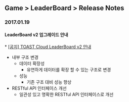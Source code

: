 ## Game > LeaderBoard > Release Notes

### 2017.01.19
#### LeaderBoard v2 업그레이드 안내
\* <a href="http://cloud.toast.com/support/notice/detail/1453435858K00349" target="_blank">[공지] TOAST Cloud LeaderBoard v2 안내</a>
- 내부 구조 변경
    - 데이터 확장성
        - 유연하게 데이터를 확장 할 수 있는 구조로 변경
    - 성능
        - 기존 구조 대비 성능 향상
- RESTful API 인터페이스 개선
    - 일관성 있고 명확한 RESTful API 인터페이스로 개선
